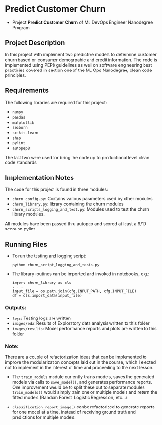 # Predict Customer Churn

- Project **Predict Customer Churn** of ML DevOps Engineer Nanodegree Program

## Project Description

In this project with implement two predictive models to determine customer churn based on consumer demogrpahic and 
credit information. The code is implemented using PEP8 guidelines as well on software engineering best practicies 
covered in section one of the ML Ops Nanodegree, clean code principles. 

## Requirements
The following libraries are required for this project:

*   `numpy`
*   `pandas`
*   `matplotlib`
*   `seaborn`
*   `scikit-learn`
*   `shap`
*   `pylint`
*   `autopep8`

The last two were used for bring the code up to productional level clean code standards.

## Implementation Notes

The code for this project is found in three modules:

*   `churn_config.py`: Contains various parameters used by other modules
*   `churn_library.py`: library containing the churn modules
*   `churn_scripts_logging_and_test.py`: Modules used to test the churn library modules.

All modules have been passed thru autopep and scored at least a 9/10 score on pylint.


## Running Files

*   To run the testing and logging script:

    `python churn_script_logging_and_tests.py`

*   The library routines can be imported and invoked in notebooks, e.g.:

        import churn_library as cls
        . . .
        input_file = os.path.join(cfg.INPUT_PATH, cfg.INPUT_FILE)
        df = cls.import_data(input_file)

</code>


### Outputs:

*   `logs`:  Testing logs are written 
*   `images/eda`: Results of Exploratory data analysis written to this folder
*   `images/results`: Model performance reports and plots are written to this folder


### Note:

There are a couple of refactorization ideas that can be implemented to improve the modularization 
concepts laid out in the course, which I elected not to implement in the interest of time and proceeding 
to the next lesson.

*   The `train_models` module currently trains models, saves the generated models via calls to  `save_model()`, and generates performance 
    reports. One improvement would be to split these out to separate modules. `train_models()` would simply train one or multiple models 
    and return the fitted models (Random Forest, Logistic Regression, etc...) 

*   `classification_report_image()` canbe refactorized to generate reports for one model at a time, instead of receiving 
    ground truth and predictions for multiple models. 
